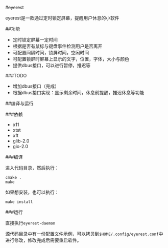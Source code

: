 #eyerest

eyerest是一款通过定时锁定屏幕，提醒用户休息的小软件

##功能

* 定时锁定屏幕一定时间
* 根据是否有鼠标与键盘事件检测用户是否离开
* 可配置间隔时间，锁屏时间，空闲时间
* 可配置锁屏时屏幕上显示的文字，位置，字体，大小与颜色
* 提供dbus接口，可以进行暂停，推迟等

###TODO

* 增加dbus接口（完成）
* 根据dbus接口实现：显示剩余时间，休息前提醒，推迟休息等功能
 
##编译与运行

###依赖

* x11
* xtst
* xft
* glib-2.0
* gio-2.0

###编译

进入代码目录，然后执行：

    cmake .
    make

如果想安装，也可以执行：

    make install

###运行

直接执行`eyerest-daemon`

源代码目录中有一份配置文件示例，可以拷贝到`$HOME/.config/eyerest.conf`中进行修改，修改完成后需要重启软件。

